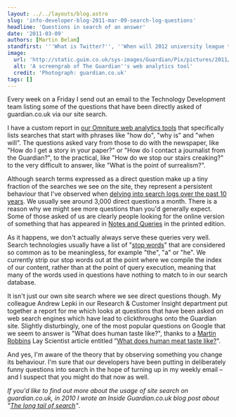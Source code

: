 ```yaml
---
layout: ../../layouts/blog.astro
slug: 'info-developer-blog-2011-mar-09-search-log-questions'
headline: 'Questions in search of an answer'
date: '2011-03-09'
authors: [Martin Belam]
standfirst: '''What is Twitter?'', ''When will 2012 university league tables be available?'' and ''Who is the highest paid footballer in the world 2011?'' are just some of the questions guardian.co.uk users have asked us in the past month when using our site search.'
image:
  url: 'http://static.guim.co.uk/sys-images/Guardian/Pix/pictures/2011/2/22/1298393392588/search_questions_460.jpg'
  alt: 'A screengrab of The Guardian''s web analytics tool'
  credit: 'Photograph: guardian.co.uk'
tags: []
---
```


Every week on a Friday I send out an email to the Technology Development team listing some of the questions that have been directly asked of guardian.co.uk via our site search.

I have a custom report in [our Omniture web analytics tools](http://www.guardian.co.uk/info/developer-blog/2011/feb/14/performance-and-tracking) that specifically lists searches that start with phrases like "how do", "why is" and "when will". The questions asked vary from those to do with the newspaper, like "How do I get a story in your paper?" or "How do I contact a journalist from the Guardian?", to the practical, like "How do we stop our stairs creaking?" to the very difficult to answer, like "What is the point of surrealism?".

Although search terms expressed as a direct question make up a tiny fraction of the searches we see on the site, they represent a persistent behaviour that I've observed when [delving into search logs over the past 10 years](http://www.currybet.net/cbet_blog/2003/03/a-day-in-the-life-of-bbci-sear-5.php). We usually see around 3,000 direct questions a month. There is a reason why we might see more questions than you'd generally expect. Some of those asked of us are clearly people looking for the online version of something that has appeared in [Notes and Queries](http://www.guardian.co.uk/theguardian/series/notes-and-queries) in the printed edition.

As it happens, we don't actually always serve these queries very well. Search technologies usually have a list of "[stop words](http://en.wikipedia.org/wiki/Stop_words)" that are considered so common as to be meaningless, for example "the", "a" or "he". We currently strip our stop words out at the point where we compile the index of our content, rather than at the point of query execution, meaning that many of the words used in questions have nothing to match to in our search database.

It isn't just our own site search where we see direct questions though. My colleague Andrew Lepki in our Research & Customer Insight department put together a report for me which looks at questions that have been asked on web search engines which have lead to clickthroughs onto the Guardian site. Slightly disturbingly, one of the most popular questions on Google that we seem to answer is "What does human taste like?", thanks to a [Martin Robbins](http://www.guardian.co.uk/profile/martin-robbins) Lay Scientist article entitled "[What does human meat taste like?](http://www.guardian.co.uk/science/the-lay-scientist/2010/sep/05/human-meat-taste-cannibal)".

And yes, I'm aware of the theory that by observing something you change its behaviour. I'm sure that our developers have been putting in deliberately funny questions into search in the hope of turning up in my weekly email – and I suspect that you might do that now as well.

_If you'd like to find out more about the usage of site search on guardian.co.uk, in 2010 I wrote an Inside Guardian.co.uk blog post about "[The long tail of search](http://www.guardian.co.uk/help/insideguardian/2010/jan/21/search-long-tail)"_.
